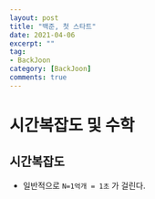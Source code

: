 ```yaml
---
layout: post
title: "백준, 첫 스타트"
date: 2021-04-06
excerpt: ""
tag:
- BackJoon
category: [BackJoon]
comments: true
---
```


# 시간복잡도 및 수학

## 시간복잡도

- 일반적으로  `N=1억개 = 1초` 가 걸린다. 
